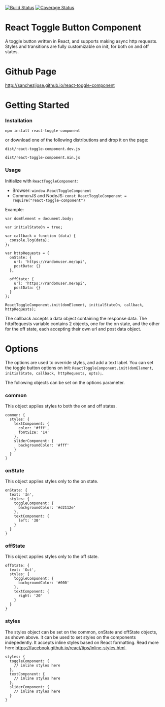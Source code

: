 [![Build Status](https://travis-ci.org/sanchezjjose/react-toggle-component.svg?branch=master)](https://travis-ci.org/sanchezjjose/react-toggle-component) [![Coverage Status](https://coveralls.io/repos/github/sanchezjjose/react-toggle-component/badge.svg?branch=master)](https://coveralls.io/github/sanchezjjose/react-toggle-component?branch=master)

# React Toggle Button Component

A toggle button written in React, and supports making async http requests. Styles and transitions are fully customizable on init, for both on and off states.

# Github Page
http://sanchezjjose.github.io/react-toggle-component

# Getting Started

### Installation

```
npm install react-toggle-component
```
or download one of the following distributions and drop it on the page:

```
dist/react-toggle-component.dev.js
```

```
dist/react-toggle-component.min.js
```

### Usage

Initialize with `ReactToggleComponent`:

- Browser: `window.ReactToggleComponent`
- CommonJS and NodeJS: `const ReactToggleComponent = require("react-toggle-component")`

Example:

```
var domElement = document.body;

var initialStateOn = true;

var callback = function (data) { 
  console.log(data); 
};

var httpRequests = {
  onState: {
    url: 'https://randomuser.me/api', 
    postData: {}
  },

  offState: {
    url: 'https://randomuser.me/api', 
    postData: {}
  }
};

ReactToggleComponent.init(domElement, initialStateOn, callback, httpRequests);
```

The callback accepts a data object containing the response data. The httpRequests variable contains 2 objects, one for the on state, and the other for the off state, each accepting their own url and post data object.

# Options

The options are used to override styles, and add a text label. You can set the toggle button options on init: `ReactToggleComponent.init(domElement, initialState, callback, httpRequests, opts);`.

The following objects can be set on the options parameter.

### common

This object applies styles to both the on and off states.

```
common: {
  styles: {
    textComponent: { 
      color: '#fff',
      fontSize: '14'
    },
    sliderComponent: { 
      backgroundColor: '#fff' 
    }
  }
}
```

### onState

This object applies styles only to the on state.

```
onState: {
  text: 'In',
  styles: {
    toggleComponent: { 
      backgroundColor: '#d2112e' 
    },
    textComponent: {
      left: '30'
    }
  }
}
```

### offState

This object applies styles only to the off state.

```
offState: { 
  text: 'Out',
  styles: {
    toggleComponent: { 
      backgroundColor: '#000' 
    },
    textComponent: {
      right: '20'
    }
  }
}
```

### styles

The styles object can be set on the common, onState and offState objects, as shown above. It can be used to set styles on the components indepedently. It accepts inline styles based on React formatting. Read more here https://facebook.github.io/react/tips/inline-styles.html.

```
styles: {
  toggleComponent: { 
    // inline styles here 
  },
  textComponent: {
    // inline styles here
  },
  sliderComponent: {
    // inline styles here
  }
}
```
